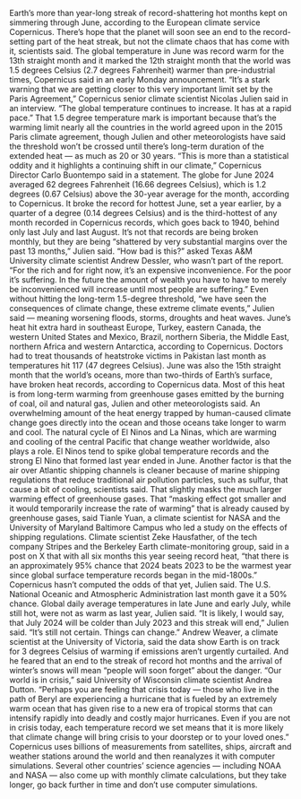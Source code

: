 Earth’s more than year-long streak of record-shattering hot months kept on simmering through June, according to the European climate service Copernicus.
There’s hope that the planet will soon see an end to the record-setting part of the heat streak, but not the climate chaos that has come with it, scientists said.
The global temperature in June was record warm for the 13th straight month and it marked the 12th straight month that the world was 1.5 degrees Celsius (2.7 degrees Fahrenheit) warmer than pre-industrial times, Copernicus said in an early Monday announcement.
“It’s a stark warning that we are getting closer to this very important limit set by the Paris Agreement,” Copernicus senior climate scientist Nicolas Julien said in an interview. “The global temperature continues to increase. It has at a rapid pace.”
That 1.5 degree temperature mark is important because that’s the warming limit nearly all the countries in the world agreed upon in the 2015 Paris climate agreement, though Julien and other meteorologists have said the threshold won’t be crossed until there’s long-term duration of the extended heat — as much as 20 or 30 years.
“This is more than a statistical oddity and it highlights a continuing shift in our climate,” Copernicus Director Carlo Buontempo said in a statement.
The globe for June 2024 averaged 62 degrees Fahrenheit (16.66 degrees Celsius), which is 1.2 degrees (0.67 Celsius) above the 30-year average for the month, according to Copernicus. It broke the record for hottest June, set a year earlier, by a quarter of a degree (0.14 degrees Celsius) and is the third-hottest of any month recorded in Copernicus records, which goes back to 1940, behind only last July and last August.
It’s not that records are being broken monthly, but they are being “shattered by very substantial margins over the past 13 months,” Julien said.
“How bad is this?” asked Texas A&M University climate scientist Andrew Dessler, who wasn’t part of the report. “For the rich and for right now, it’s an expensive inconvenience. For the poor it’s suffering. In the future the amount of wealth you have to have to merely be inconvenienced will increase until most people are suffering.”
Even without hitting the long-term 1.5-degree threshold, “we have seen the consequences of climate change, these extreme climate events,” Julien said — meaning worsening floods, storms, droughts and heat waves.
June’s heat hit extra hard in southeast Europe, Turkey, eastern Canada, the western United States and Mexico, Brazil, northern Siberia, the Middle East, northern Africa and western Antarctica, according to Copernicus. Doctors had to treat thousands of heatstroke victims in Pakistan last month as temperatures hit 117 (47 degrees Celsius).
June was also the 15th straight month that the world’s oceans, more than two-thirds of Earth’s surface, have broken heat records, according to Copernicus data.
Most of this heat is from long-term warming from greenhouse gases emitted by the burning of coal, oil and natural gas, Julien and other meteorologists said. An overwhelming amount of the heat energy trapped by human-caused climate change goes directly into the ocean and those oceans take longer to warm and cool.
The natural cycle of El Ninos and La Ninas, which are warming and cooling of the central Pacific that change weather worldwide, also plays a role. El Ninos tend to spike global temperature records and the strong El Nino that formed last year ended in June.
Another factor is that the air over Atlantic shipping channels is cleaner because of marine shipping regulations that reduce traditional air pollution particles, such as sulfur, that cause a bit of cooling, scientists said. That slightly masks the much larger warming effect of greenhouse gases. That “masking effect got smaller and it would temporarily increase the rate of warming” that is already caused by greenhouse gases, said Tianle Yuan, a climate scientist for NASA and the University of Maryland Baltimore Campus who led a study on the effects of shipping regulations.
Climate scientist Zeke Hausfather, of the tech company Stripes and the Berkeley Earth climate-monitoring group, said in a post on X that with all six months this year seeing record heat, “that there is an approximately 95% chance that 2024 beats 2023 to be the warmest year since global surface temperature records began in the mid-1800s.”
Copernicus hasn’t computed the odds of that yet, Julien said. The U.S. National Oceanic and Atmospheric Administration last month gave it a 50% chance.
Global daily average temperatures in late June and early July, while still hot, were not as warm as last year, Julien said.
“It is likely, I would say, that July 2024 will be colder than July 2023 and this streak will end,” Julien said. “It’s still not certain. Things can change.”
Andrew Weaver, a climate scientist at the University of Victoria, said the data show Earth is on track for 3 degrees Celsius of warming if emissions aren’t urgently curtailed. And he feared that an end to the streak of record hot months and the arrival of winter’s snows will mean “people will soon forget” about the danger.
“Our world is in crisis,” said University of Wisconsin climate scientist Andrea Dutton. “Perhaps you are feeling that crisis today — those who live in the path of Beryl are experiencing a hurricane that is fueled by an extremely warm ocean that has given rise to a new era of tropical storms that can intensify rapidly into deadly and costly major hurricanes. Even if you are not in crisis today, each temperature record we set means that it is more likely that climate change will bring crisis to your doorstep or to your loved ones.”
Copernicus uses billions of measurements from satellites, ships, aircraft and weather stations around the world and then reanalyzes it with computer simulations. Several other countries’ science agencies — including NOAA and NASA — also come up with monthly climate calculations, but they take longer, go back further in time and don’t use computer simulations.